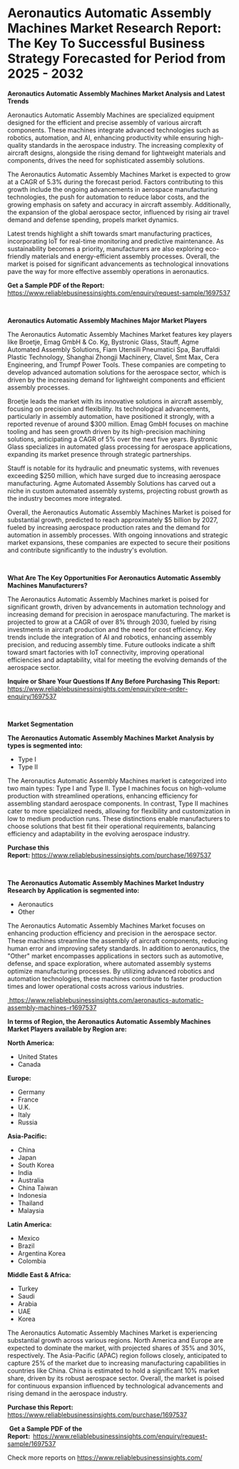 <p><h1>Aeronautics Automatic Assembly Machines Market Research Report: The Key To Successful Business Strategy Forecasted for Period from 2025 - 2032</h1></p><p><strong>Aeronautics Automatic Assembly Machines Market Analysis and Latest Trends</strong></p>
<p><p>Aeronautics Automatic Assembly Machines are specialized equipment designed for the efficient and precise assembly of various aircraft components. These machines integrate advanced technologies such as robotics, automation, and AI, enhancing productivity while ensuring high-quality standards in the aerospace industry. The increasing complexity of aircraft designs, alongside the rising demand for lightweight materials and components, drives the need for sophisticated assembly solutions.</p><p>The Aeronautics Automatic Assembly Machines Market is expected to grow at a CAGR of 5.3% during the forecast period. Factors contributing to this growth include the ongoing advancements in aerospace manufacturing technologies, the push for automation to reduce labor costs, and the growing emphasis on safety and accuracy in aircraft assembly. Additionally, the expansion of the global aerospace sector, influenced by rising air travel demand and defense spending, propels market dynamics.</p><p>Latest trends highlight a shift towards smart manufacturing practices, incorporating IoT for real-time monitoring and predictive maintenance. As sustainability becomes a priority, manufacturers are also exploring eco-friendly materials and energy-efficient assembly processes. Overall, the market is poised for significant advancements as technological innovations pave the way for more effective assembly operations in aeronautics.</p></p>
<p><strong>Get a Sample PDF of the Report:&nbsp;</strong> <a href="https://www.reliablebusinessinsights.com/enquiry/request-sample/1697537?utm_campaign=2983&utm_medium=2&utm_source=Github&utm_content=ia&utm_term=24032025&utm_id=aeronautics-automatic-assembly-machines">https://www.reliablebusinessinsights.com/enquiry/request-sample/1697537</a></p>
<p>&nbsp;</p>
<p><strong>Aeronautics Automatic Assembly Machines Major Market Players</strong></p>
<p><p>The Aeronautics Automatic Assembly Machines Market features key players like Broetje, Emag GmbH & Co. Kg, Bystronic Glass, Stauff, Agme Automated Assembly Solutions, Fiam Utensili Pneumatici Spa, Baruffaldi Plastic Technology, Shanghai Zhongji Machinery, Clavel, Smt Max, Cera Engineering, and Trumpf Power Tools. These companies are competing to develop advanced automation solutions for the aerospace sector, which is driven by the increasing demand for lightweight components and efficient assembly processes.</p><p>Broetje leads the market with its innovative solutions in aircraft assembly, focusing on precision and flexibility. Its technological advancements, particularly in assembly automation, have positioned it strongly, with a reported revenue of around $300 million. Emag GmbH focuses on machine tooling and has seen growth driven by its high-precision machining solutions, anticipating a CAGR of 5% over the next five years. Bystronic Glass specializes in automated glass processing for aerospace applications, expanding its market presence through strategic partnerships.</p><p>Stauff is notable for its hydraulic and pneumatic systems, with revenues exceeding $250 million, which have surged due to increasing aerospace manufacturing. Agme Automated Assembly Solutions has carved out a niche in custom automated assembly systems, projecting robust growth as the industry becomes more integrated.</p><p>Overall, the Aeronautics Automatic Assembly Machines Market is poised for substantial growth, predicted to reach approximately $5 billion by 2027, fueled by increasing aerospace production rates and the demand for automation in assembly processes. With ongoing innovations and strategic market expansions, these companies are expected to secure their positions and contribute significantly to the industry's evolution.</p></p>
<p>&nbsp;</p>
<p><strong>What Are The Key Opportunities For Aeronautics Automatic Assembly Machines Manufacturers?</strong></p>
<p><p>The Aeronautics Automatic Assembly Machines market is poised for significant growth, driven by advancements in automation technology and increasing demand for precision in aerospace manufacturing. The market is projected to grow at a CAGR of over 8% through 2030, fueled by rising investments in aircraft production and the need for cost efficiency. Key trends include the integration of AI and robotics, enhancing assembly precision, and reducing assembly time. Future outlooks indicate a shift toward smart factories with IoT connectivity, improving operational efficiencies and adaptability, vital for meeting the evolving demands of the aerospace sector.</p></p>
<p><strong>Inquire or Share Your Questions If Any Before Purchasing This Report:</strong> <a href="https://www.reliablebusinessinsights.com/enquiry/pre-order-enquiry/1697537?utm_campaign=2983&utm_medium=2&utm_source=Github&utm_content=ia&utm_term=24032025&utm_id=aeronautics-automatic-assembly-machines">https://www.reliablebusinessinsights.com/enquiry/pre-order-enquiry/1697537</a></p>
<p>&nbsp;</p>
<p><strong>Market Segmentation</strong></p>
<p><strong>The Aeronautics Automatic Assembly Machines Market Analysis by types is segmented into:</strong></p>
<p><ul><li>Type I</li><li>Type II</li></ul></p>
<p><p>The Aeronautics Automatic Assembly Machines market is categorized into two main types: Type I and Type II. Type I machines focus on high-volume production with streamlined operations, enhancing efficiency for assembling standard aerospace components. In contrast, Type II machines cater to more specialized needs, allowing for flexibility and customization in low to medium production runs. These distinctions enable manufacturers to choose solutions that best fit their operational requirements, balancing efficiency and adaptability in the evolving aerospace industry.</p></p>
<p><strong>Purchase this Report:&nbsp;</strong><a href="https://www.reliablebusinessinsights.com/purchase/1697537?utm_campaign=2983&utm_medium=2&utm_source=Github&utm_content=ia&utm_term=24032025&utm_id=aeronautics-automatic-assembly-machines">https://www.reliablebusinessinsights.com/purchase/1697537</a></p>
<p>&nbsp;</p>
<p><strong>The Aeronautics Automatic Assembly Machines Market Industry Research by Application is segmented into:</strong></p>
<p><ul><li>Aeronautics</li><li>Other</li></ul></p>
<p><p>The Aeronautics Automatic Assembly Machines Market focuses on enhancing production efficiency and precision in the aerospace sector. These machines streamline the assembly of aircraft components, reducing human error and improving safety standards. In addition to aeronautics, the "Other" market encompasses applications in sectors such as automotive, defense, and space exploration, where automated assembly systems optimize manufacturing processes. By utilizing advanced robotics and automation technologies, these machines contribute to faster production times and lower operational costs across various industries.</p></p>
<p><a href="https://www.reliablebusinessinsights.com/aeronautics-automatic-assembly-machines-r1697537?utm_campaign=2983&utm_medium=2&utm_source=Github&utm_content=ia&utm_term=24032025&utm_id=aeronautics-automatic-assembly-machines">&nbsp;https://www.reliablebusinessinsights.com/aeronautics-automatic-assembly-machines-r1697537</a></p>
<p><strong>In terms of Region, the Aeronautics Automatic Assembly Machines Market Players available by Region are:</strong></p>
<p>
    <p> <strong> North America: </strong>
        <ul>
            <li>United States</li>
            <li>Canada</li>
        </ul>
        </p> 
    <p> <strong> Europe: </strong>
        <ul>
            <li>Germany</li>
            <li>France</li>
            <li>U.K.</li>
            <li>Italy</li>
            <li>Russia</li>
        </ul>
        </p> 
    <p> <strong> Asia-Pacific: </strong>
        <ul>
            <li>China</li>
            <li>Japan</li>
            <li>South Korea</li>
            <li>India</li>
            <li>Australia</li>
            <li>China Taiwan</li>
            <li>Indonesia</li>
            <li>Thailand</li>
            <li>Malaysia</li>
        </ul>
        </p> 
    <p> <strong> Latin America: </strong>
        <ul>
            <li>Mexico</li>
            <li>Brazil</li>
            <li>Argentina Korea</li>
            <li>Colombia</li>
        </ul>
        </p> 
    <p> <strong> Middle East & Africa: </strong>
        <ul>
            <li>Turkey</li>
            <li>Saudi</li>
            <li>Arabia</li>
            <li>UAE</li>
            <li>Korea</li>
        </ul>
    </p>
    </p>
<p><p>The Aeronautics Automatic Assembly Machines Market is experiencing substantial growth across various regions. North America and Europe are expected to dominate the market, with projected shares of 35% and 30%, respectively. The Asia-Pacific (APAC) region follows closely, anticipated to capture 25% of the market due to increasing manufacturing capabilities in countries like China. China is estimated to hold a significant 10% market share, driven by its robust aerospace sector. Overall, the market is poised for continuous expansion influenced by technological advancements and rising demand in the aerospace industry.</p></p>
<p><strong>Purchase this Report: </strong><a href="https://www.reliablebusinessinsights.com/purchase/1697537?utm_campaign=2983&utm_medium=2&utm_source=Github&utm_content=ia&utm_term=24032025&utm_id=aeronautics-automatic-assembly-machines">https://www.reliablebusinessinsights.com/purchase/1697537</a></p>
<p>&nbsp;<strong>Get a Sample PDF of the Report:&nbsp;&nbsp;</strong><a href="https://www.reliablebusinessinsights.com/enquiry/request-sample/1697537?utm_campaign=2983&utm_medium=2&utm_source=Github&utm_content=ia&utm_term=24032025&utm_id=aeronautics-automatic-assembly-machines">https://www.reliablebusinessinsights.com/enquiry/request-sample/1697537</a></p>
<p><strong></strong></p>
<p>Check more reports on <a href="https://www.reliablebusinessinsights.com/?utm_campaign=2983&utm_medium=2&utm_source=Github&utm_content=ia&utm_term=24032025&utm_id=aeronautics-automatic-assembly-machines">https://www.reliablebusinessinsights.com/</a></p>